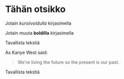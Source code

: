 # Tähän otsikko

Jotain *kursiivoidulla* kirjasimella

Jotain muuta **boldilla** kirjasimella

Tavallista tekstiä

As Kanye West said:

> We're living the future so
> the present is our past.

Tavallista tekstiä


